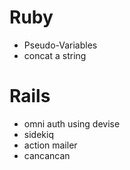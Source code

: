 # Ruby

- Pseudo-Variables
- concat a string

# Rails

- omni auth using devise
- sidekiq
- action mailer
- cancancan
